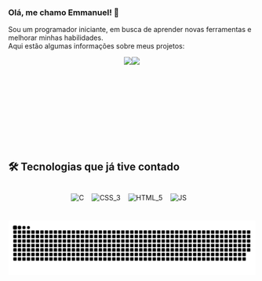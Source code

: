 ### Olá, me chamo Emmanuel! 👋
Sou um programador iniciante, em busca de aprender novas ferramentas e melhorar minhas habilidades. <br>
Aqui estão algumas informações sobre meus projetos:

<div  align="center"; style="display: flex; justify-content: center;>
    <a href="https://github.com/yEmmanuelAccount">
    <img height="180rm" src="https://github-readme-stats.vercel.app/api?username=yEmmanuelAccount&show_icons=true&theme=dracula"/>
    <img height="180rm" src="https://github-readme-stats.vercel.app/api/top-langs/?username=yEmmanuelAccount&layout=compact&langs_count=8&theme=dracula"/>
</div>
        
<!-- 
como tava antes, com o video do homem:
    ![Emmanuel GitHub status](https://github-readme-stats.vercel.app/api?username=yEmmanuelAccount&show_icons=true&theme=dark)
    ![Top Langs](https://github-readme-stats.vercel.app/api/top-langs/?username=yEmmanuelAccount&langs_count=8)
no video da mulher
<div>
    <a href="https://github.com/yEmmanuelAccount">
    <img height="180rm" src="https://github-readme-stats.vercel.app/api?username=yEmmanuelAccount&show_icons=true&theme=dracula&include_all_commits=true&count_private=true"/>
    <img height="180rm" src="https://github-readme-stats.vercel.app/api/top-langs/?username=yEmmanuelAccount&layout=compact&langs_count=8&theme=dracula"/>
</div>
-->

## 🛠️ Tecnologias que já tive contado
<br>
<div align="Center" style="display: inline_block">
    <img src="https://cdn.jsdelivr.net/gh/devicons/devicon/icons/c/c-original.svg" height="25" alt="C">
    <img width="8" />
    <img src="https://cdn.jsdelivr.net/gh/devicons/devicon/icons/css3/css3-original.svg" height="25" alt="CSS_3">
    <img width="8" />
    <img src="https://cdn.jsdelivr.net/gh/devicons/devicon/icons/html5/html5-original.svg" height="25" alt="HTML_5">
    <img width="8" />
    <img src="https://cdn.jsdelivr.net/gh/devicons/devicon/icons/javascript/javascript-plain.svg" height="25" alt="JS">
    <img width="8" />
</div>

#

<picture align="center">
  <source media="(prefers-color-scheme: dark)" srcset="https://raw.githubusercontent.com/yEmmanuelAccount/yEmmanuelAccount/output/github-contribution-grid-snake-dark.svg">
  <source media="(prefers-color-scheme: light)" srcset="https://raw.githubusercontent.com/yEmmanuelAccount/yEmmanuelAccount/output/github-contribution-grid-snake-dark.svg">
  <img align="center" alt="github contribution grid snake animation" src="https://raw.githubusercontent.com/yEmmanuelAccount/yEmmanuelAccount/output/github-contribution-grid-snake.svg">
</picture>
